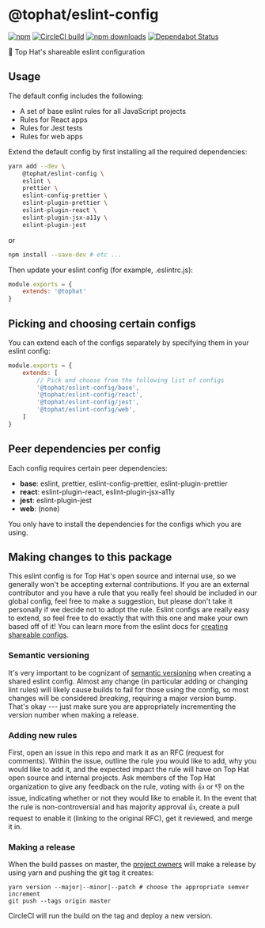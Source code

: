 # @tophat/eslint-config

[![npm](https://img.shields.io/npm/v/@tophat/eslint-config.svg)](https://www.npmjs.com/package/@tophat/eslint-config)
[![CircleCI build](https://img.shields.io/circleci/project/github/tophat/eslint-config/master.svg)](https://circleci.com/gh/tophat/eslint-config)
[![npm downloads](https://img.shields.io/npm/dm/@tophat/eslint-config.svg)](https://npm-stat.com/charts.html?package=%40tophat%2Feslint-config)
[![Dependabot Status](https://api.dependabot.com/badges/status?host=github&repo=tophat/eslint-config)](https://dependabot.com)

:shark: Top Hat's shareable eslint configuration

## Usage

The default config includes the following:

- A set of base eslint rules for all JavaScript projects
- Rules for React apps
- Rules for Jest tests
- Rules for web apps

Extend the default config by first installing all the required dependencies:

```bash
yarn add --dev \
    @tophat/eslint-config \
    eslint \
    prettier \
    eslint-config-prettier \
    eslint-plugin-prettier \
    eslint-plugin-react \
    eslint-plugin-jsx-a11y \
    eslint-plugin-jest
```

or

```bash
npm install --save-dev # etc ...
```

Then update your eslint config (for example, .eslintrc.js):

```javascript
module.exports = {
    extends: '@tophat'
}
```

## Picking and choosing certain configs

You can extend each of the configs separately by specifying them in your eslint config:

```javascript
module.exports = {
    extends: [
        // Pick and choose from the following list of configs
        '@tophat/eslint-config/base',
        '@tophat/eslint-config/react',
        '@tophat/eslint-config/jest',
        '@tophat/eslint-config/web',
    ]
}
```

## Peer dependencies per config

Each config requires certain peer dependencies:

- **base**: eslint, prettier, eslint-config-prettier, eslint-plugin-prettier
- **react**: eslint-plugin-react, eslint-plugin-jsx-a11y
- **jest**: eslint-plugin-jest
- **web**: (none)

You only have to install the dependencies for the configs which you are using.

## Making changes to this package

This eslint config is for Top Hat's open source and internal use, so we generally won't be accepting external contributions.
If you are an external contributor and you have a rule that you really feel should be included in our global config, feel free to make a suggestion, but please don't take it personally if we decide not to adopt the rule.
Eslint configs are really easy to extend, so feel free to do exactly that with this one and make your own based off of it!
You can learn more from the eslint docs for [creating shareable configs](https://eslint.org/docs/developer-guide/shareable-configs).

### Semantic versioning

It's very important to be cognizant of [semantic versioning](https://semver.org/) when creating a shared eslint config.
Almost any change (in particular adding or changing lint rules) will likely cause builds to fail for those using the config, so most changes will be considered _breaking_, requiring a major version bump.
That's okay --- just make sure you are appropriately incrementing the version number when making a release.

### Adding new rules

First, open an issue in this repo and mark it as an RFC (request for comments).
Within the issue, outline the rule you would like to add, why you would like to add it, and the expected impact the rule will have on Top Hat open source and internal projects.
Ask members of the Top Hat organization to give any feedback on the rule, voting with :thumbsup: or :thumbsdown: on the issue, indicating whether or not they would like to enable it.
In the event that the rule is non-controversial and has majority approval :thumbsup:, create a pull request to enable it (linking to the original RFC), get it reviewed, and merge it in.

### Making a release

When the build passes on master, the [project owners](https://github.com/tophat/getting-started/blob/master/project-owners-and-responsibilities.md#project-owners) will make a release by using yarn and pushing the git tag it creates:

```
yarn version --major|--minor|--patch # choose the appropriate semver increment
git push --tags origin master
```

CircleCI will run the build on the tag and deploy a new version.
